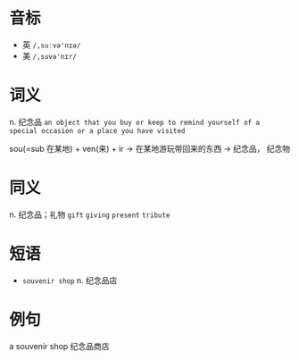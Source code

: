# 音标

- 英 `/,suːvə'nɪə/`
- 美 `/,suvə'nɪr/`

# 词义

n. 纪念品
`an object that you buy or keep to remind yourself of a special occasion or a place you have visited`



sou(=sub 在某地) + ven(来) + ir → 在某地游玩带回来的东西 → 纪念品， 纪念物

# 同义

n. 纪念品；礼物
`gift` `giving` `present` `tribute`

# 短语

- `souvenir shop` n. 纪念品店

# 例句

a souvenir shop
纪念品商店


